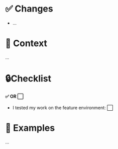 # ✅ Changes

<!-- Use prefixes: **chore**, **docs**, **feat**, **fix**, **refactor**, **style** or **test** -->

- ...

# 🌄 Context

<!-- Provide more context around why this pull requests was created -->

...

# 🔒Checklist

#### ✅ OR ⬜

- I tested my work on the feature environment: ⬜

# 💅 Examples

<!-- Give examples or screenshots detailing the new behaviors of the application -->

...
